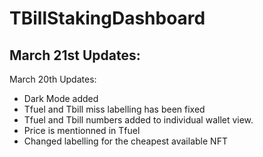 # TBillStakingDashboard



March 21st Updates:
- 

March 20th Updates:
- Dark Mode added
- Tfuel and Tbill miss labelling has been fixed
- Tfuel and Tbill numbers added to individual wallet view.
- Price is mentionned in Tfuel
- Changed labelling for the cheapest available NFT
